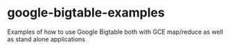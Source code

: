 google-bigtable-examples
========================

Examples of how to use Google Bigtable both with GCE map/reduce as well as stand alone applications
